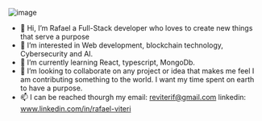 ![image](https://user-images.githubusercontent.com/72759173/138168932-aff98f05-6453-4c66-a191-5952b37331a1.png)


- 👋 Hi, I’m Rafael a Full-Stack developer who loves to create new things that serve a purpose 
- 👀 I’m interested in Web development, blockchain technology, Cybersecurity and AI. 
- 🌱 I’m currently learning React, typescript, MongoDb.
- 💞️ I’m looking to collaborate on any project or idea that makes me feel I am contributing something to the world. I want my time spent on earth to have a purpose.
- 📫 I can be reached thourgh my email: reviterif@gmail.com
                                  linkedin: www.linkedin.com/in/rafael-viteri

<!---
rafaelvf/rafaelvf is a ✨ special ✨ repository because its `README.md` (this file) appears on your GitHub profile.
You can click the Preview link to take a look at your changes.
--->
